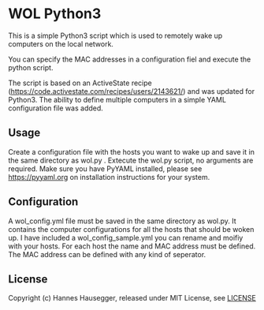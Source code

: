 WOL Python3
===========

This is a simple Python3 script which is used to remotely wake up computers on the local network.

You can specify the MAC addresses in a configuration fiel and execute the python script.

The script is based on an ActiveState recipe (https://code.activestate.com/recipes/users/2143621/) and was updated for Python3. The ability to define multiple computers in a simple YAML configuration file was added.

Usage
-----

  Create a configuration file with the hosts you want to wake up and save it in the same directory as wol.py . Extecute the wol.py script, no arguments are required.
  Make sure you have PyYAML installed, please see https://pyyaml.org on installation instructions for your system.

Configuration
-------------

  A wol_config.yml file must be saved in the same directory as wol.py. It contains the computer configurations for all the hosts that should be woken up. I have included a wol_config_sample.yml you can rename and moifiy with your hosts. For each host the name and MAC address must be defined. The MAC address can be defined with any kind of seperator.


License
-------
  Copyright (c) Hannes Hausegger, released under MIT License, see [LICENSE](LICENSE)
